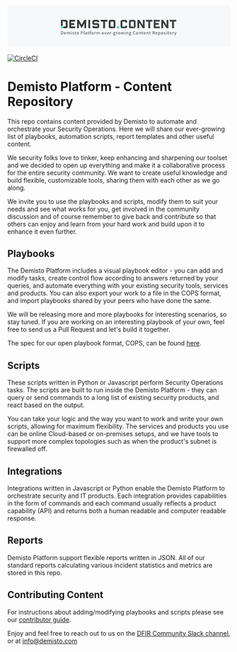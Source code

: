 ![Content logo](demisto_content_logo.png)

[![CircleCI](https://circleci.com/gh/demisto/content.svg?style=svg)](https://circleci.com/gh/demisto/content)

# Demisto Platform - Content Repository
This repo contains content provided by Demisto to automate and orchestrate your Security Operations. Here we will share our ever-growing list of playbooks, automation scripts, report templates and other useful content.

We security folks love to tinker, keep enhancing and sharpening our toolset and we decided to open up everything and make it a collaborative process for the entire security community. We want to create useful knowledge and build flexible, customizable tools, sharing them with each other as we go along.

We invite you to use the playbooks and scripts, modify them to suit your needs and see what works for you, get involved in the community discussion and of course remember to give back and contribute so that others can enjoy and learn from your hard work and build upon it to enhance it even further.


## Playbooks
The Demisto Platform includes a visual playbook editor - you can add and modify tasks, create control flow according to answers returned by your queries, and automate everything with your existing security tools, services and products. You can also export your work to a file in the COPS format, and import playbooks shared by your peers who have done the same.

We will be releasing more and more playbooks for interesting scenarios, so stay tuned. If you are working on an interesting playbook of your own, feel free to send us a Pull Request and let's build it together.

The spec for our open playbook format, COPS, can be found [here](https://github.com/demisto/COPS).

## Scripts
These scripts written in Python or Javascript perform Security Operations tasks.
The scripts are built to run inside the Demisto Platform - they can query or send commands to a long list of existing security products, and react based on the output.

You can take your logic and the way you want to work and write your own scripts, allowing for maximum flexibility.
The services and products you use can be online Cloud-based or on-premises setups, and we have tools to support more complex topologies such as when the product's subnet is firewalled off.

## Integrations
Integrations written in Javascript or Python enable the Demisto Platform to orchestrate security and IT products. Each integration provides capabilities in the form of commands and each command usually reflects a product capability (API) and returns both a human readable and computer readable response.

## Reports
Demisto Platform support flexible reports written in JSON. All of our standard reports calculating various incident statistics and metrics are stored in this repo.

## Contributing Content
For instructions about adding/modifying playbooks and scripts please see our [contributor guide](https://github.com/demisto/content/blob/master/CONTRIBUTING.md).

Enjoy and feel free to reach out to us on the [DFIR Community Slack channel](https://www.demisto.com/community/), or at [info@demisto.com](mailto:info@demisto.com)
